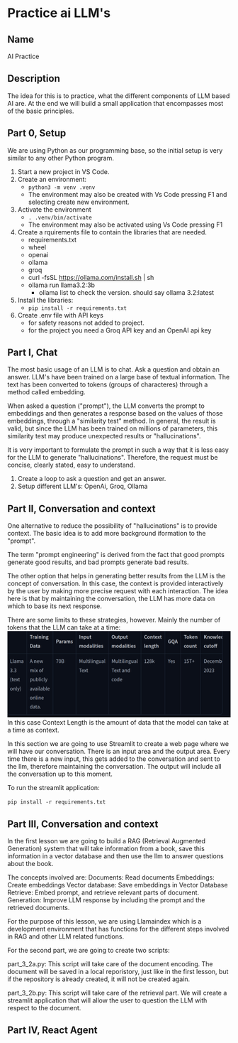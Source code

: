 # Practice ai LLM's

## Name

AI Practice

## Description

The idea for this is to practice, what the different components of LLM based AI are. At the end we will build a small application that encompasses most of the basic principles.

## Part 0, Setup

We are using Python as our programming base, so the initial setup is very similar to any other Python program.

1. Start a new project in VS Code.
2. Create an environment:
    - `python3 -m venv .venv`
    - The environment may also be created with Vs Code pressing F1 and selecting create new environment.
3. Activate the environment
    - `. .venv/bin/activate`
    - The environment may also be activated using Vs Code pressing F1
4. Create a rquirements file to contain the libraries that are needed.
    - requirements.txt
    - wheel
    - openai
    - ollama
    - groq
    - curl -fsSL https://ollama.com/install.sh | sh
    - ollama run llama3.2:3b
        - ollama list to check the version. should say ollama 3.2:latest 
5. Install the libraries:
    - `pip install -r requirements.txt`
6. Create .env file with API keys
    - for safety reasons not added to project. 
    - for the project you need a Groq API key and an OpenAI api key

## Part I, Chat

The most basic usage of an LLM is to chat. Ask a question and obtain an answer.
LLM's have been trained on a large base of textual information. The text has been converted to tokens (groups of characteres) through a method called embedding.

When asked a question ("prompt"), the LLM converts the prompt to embeddings and then generates a response based on the values of those embeddings, through a "similarity test" method. In general, the result is valid, but since the LLM has been trained on millions of parameters, this similarity test may produce unexpected results or "hallucinations".

It is very important to formulate the prompt in such a way that it is less easy for the LLM to generate "hallucinations". Therefore, the request must be concise, clearly stated, easy to understand.

1. Create a loop to ask a question and get an answer.
2. Setup different LLM's: OpenAi, Groq, Ollama

## Part II, Conversation and context

One alternative to reduce the possibility of "hallucinations" is to provide context. The basic idea is to add more background iformation to the "prompt".

The term "prompt engineering" is derived from the fact that good prompts generate good results, and bad prompts generate bad results.

The other option that helps in generating better results from the LLM is the concept of conversation. In this case, the context is provided interactively by the user by making more precise request with each interaction. The idea here is that by maintaining the conversation, the LLM has more data on which to base its next response.

There are some limits to these strategies, however. Mainly the number of tokens that the LLM can take at a time:
![alt text](./images/image.png)
In this case Context Length is the amount of data that the model can take at a time as context.

In this section we are going to use Streamlit to create a web page where we will have our conversation. There is an input area and the output area. Every time there is a new input, this gets added to the conversation and sent to the llm, therefore maintaining the conversation. The output will include all the conversation up to this moment.

To run the streamlit application:

`pip install -r requirements.txt`

## Part III, Conversation and context

In the first lesson we are going to build a RAG (Retrieval Augmented Generation) system that will take information from a book, save this information in a vector database and then use the llm to answer questions about the book.

The concepts involved are:
Documents: Read documents
Embeddings: Create embeddings
Vector database: Save embeddings in Vector Database
Retrieve: Embed prompt, and retrieve relevant parts of document.
Generation: Improve LLM response by including the prompt and the retrieved documents.

For the purpose of this lesson, we are using Llamaindex which is a development environment that has functions for the different steps involved in RAG and other LLM related functions.

For the second part, we are going to create two scripts:

part_3_2a.py: This script will take care of the document encoding. The document will be saved in a local reporistory, just like in the first lesson, but if the repository is already created, it will not be created again.

part_3_2b.py: This script will take care of the retrieval part. We will create a streamlit application that will allow the user to question the LLM with respect to the document.

## Part IV, React Agent
